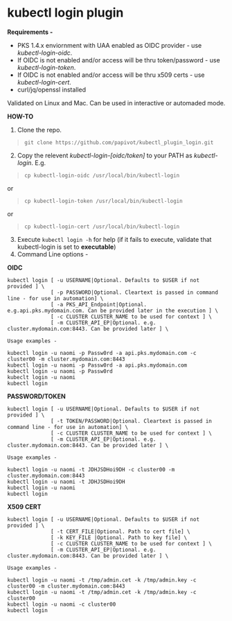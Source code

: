 # kubectl login plugin

**Requirements -**

* PKS 1.4.x enviornment with UAA enabled as OIDC provider - use *kubectl-login-oidc*. 
* If OIDC is not enabled and/or access will be thru token/password - use *kubectl-login-token*.
* If OIDC is not enabled and/or access will be thru x509 certs - use *kubectl-login-cert*.
* curl/jq/openssl installed 

Validated on Linux and Mac.  Can be used in interactive or automaded mode.

**HOW-TO**

1. Clone the repo.

> `git clone https://github.com/papivot/kubectl_plugin_login.git`

2. Copy the relevent *kubectl-login-[oidc/token]* to your PATH as *kubectl-login*. E.g.

> `cp kubectl-login-oidc /usr/local/bin/kubectl-login`

or

> `cp kubectl-login-token /usr/local/bin/kubectl-login`

or

> `cp kubectl-login-cert /usr/local/bin/kubectl-login`

3. Execute `kubectl login -h` for help (if it fails to execute, validate that kubectl-login is set to **executable**)
4. Command Line options - 

**OIDC**
```
kubectl login [ -u USERNAME|Optional. Defaults to $USER if not provided ] \
              [ -p PASSWORD|Optional. Cleartext is passed in command line - for use in automation] \
              [ -a PKS_API_Endpoint|Optional. e.g.api.pks.mydomain.com. Can be provided later in the execution ] \
              [ -c CLUSTER CLUSTER_NAME to be used for context ] \
              [ -m CLUSTER_API_EP|Optional. e.g. cluster.mydomain.com:8443. Can be provided later ] \
              
Usage examples - 

kubectl login -u naomi -p Passw0rd -a api.pks.mydomain.com -c cluster00 -m cluster.mydomain.com:8443
kubectl login -u naomi -p Passw0rd -a api.pks.mydomain.com 
kubectl login -u naomi -p Passw0rd 
kubeclt login -u naomi
kubectl login
```

**PASSWORD/TOKEN**
```
kubectl login [ -u USERNAME|Optional. Defaults to $USER if not provided ] \
              [ -t TOKEN/PASSWORD|Optional. Cleartext is passed in command line - for use in automation] \
              [ -c CLUSTER CLUSTER_NAME to be used for context ] \
              [ -m CLUSTER_API_EP|Optional. e.g. cluster.mydomain.com:8443. Can be provided later ] \
              
Usage examples - 

kubectl login -u naomi -t JDHJSDHoi9DH -c cluster00 -m cluster.mydomain.com:8443
kubectl login -u naomi -t JDHJSDHoi9DH 
kubectl login -u naomi
kubectl login
```

**X509 CERT**
```
kubectl login [ -u USERNAME|Optional. Defaults to $USER if not provided ] \
              [ -t CERT_FILE|Optional. Path to cert file] \
              [ -k KEY_FILE |Optional. Path to key file] \
              [ -c CLUSTER CLUSTER_NAME to be used for context ] \
              [ -m CLUSTER_API_EP|Optional. e.g. cluster.mydomain.com:8443. Can be provided later ] \
              
Usage examples - 

kubectl login -u naomi -t /tmp/admin.cet -k /tmp/admin.key -c cluster00 -m cluster.mydomain.com:8443
kubectl login -u naomi -t /tmp/admin.cet -k /tmp/admin.key -c cluster00 
kubectl login -u naomi -c cluster00
kubectl login
```
